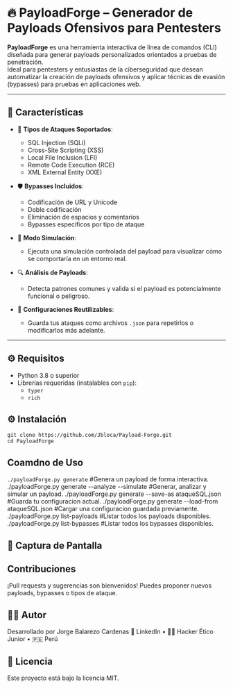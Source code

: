 # 🔥 PayloadForge – Generador de Payloads Ofensivos para Pentesters

**PayloadForge** es una herramienta interactiva de línea de comandos (CLI) diseñada para generar payloads personalizados orientados a pruebas de penetración.  
Ideal para pentesters y entusiastas de la ciberseguridad que desean automatizar la creación de payloads ofensivos y aplicar técnicas de evasión (bypasses) para pruebas en aplicaciones web.

---

## 🚀 Características

- 🎯 **Tipos de Ataques Soportados**:
  - SQL Injection (SQLi)
  - Cross-Site Scripting (XSS)
  - Local File Inclusion (LFI)
  - Remote Code Execution (RCE)
  - XML External Entity (XXE)

- 🛡️ **Bypasses Incluidos**:
  - Codificación de URL y Unicode
  - Doble codificación
  - Eliminación de espacios y comentarios
  - Bypasses específicos por tipo de ataque

- 🧪 **Modo Simulación**:
  - Ejecuta una simulación controlada del payload para visualizar cómo se comportaría en un entorno real.

- 🔍 **Análisis de Payloads**:
  - Detecta patrones comunes y valida si el payload es potencialmente funcional o peligroso.

- 💾 **Configuraciones Reutilizables**:
  - Guarda tus ataques como archivos `.json` para repetirlos o modificarlos más adelante.

---

## ⚙️ Requisitos

- Python 3.8 o superior
- Librerías requeridas (instalables con `pip`):
  - `typer`
  - `rich`

## ⚙️ Instalación
    git clone https://github.com/Jbloca/Payload-Forge.git
    cd PayloadForge
    
## Coamdno de Uso
  `./payloadForge.py generate` #Genera un payload de forma interactiva.
     ./payloadForge.py generate --analyze --simulate #Generar, analizar y simular un payload.
     ./payloadForge.py generate --save-as ataqueSQL.json #Guarda tu configuracion actual.
     ./payloadForge.py generate --load-from ataqueSQL.json #Cargar una configuracion guardada previamente.
     ./payloadForge.py list-payloads #Listar todos los payloads disponibles.
     ./payloadForge.py list-bypasses #Listar todos los bypasses disponibles.

## 📸 Captura de Pantalla
  
## Contribuciones
  ¡Pull requests y sugerencias son bienvenidos!
  Puedes proponer nuevos payloads, bypasses o tipos de ataque.

## 👨‍💻 Autor
  Desarrollado por Jorge Balarezo Cardenas
🔗 LinkedIn • 🧑‍💻 Hacker Ético Junior • 🇵🇪 Perú

## 📄 Licencia
Este proyecto está bajo la licencia MIT.


